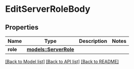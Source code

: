 # EditServerRoleBody

## Properties

Name | Type | Description | Notes
------------ | ------------- | ------------- | -------------
**role** | [**models::ServerRole**](ServerRole.md) |  | 

[[Back to Model list]](../README.md#documentation-for-models) [[Back to API list]](../README.md#documentation-for-api-endpoints) [[Back to README]](../README.md)


